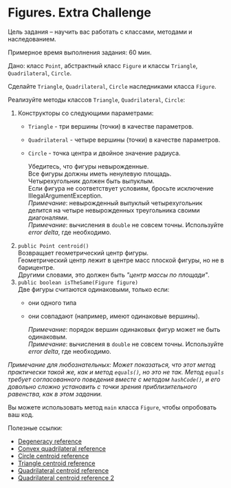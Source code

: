 # Figures. Extra Challenge

Цель задания – научить вас работать с классами, методами и наследованием.

Примерное время выполнения задания: 60 мин.

Дано: класс `Point`, абстрактный класс `Figure` и классы `Triangle`, `Quadrilateral`, `Circle`.

Сделайте `Triangle`, `Quadrilateral`, `Circle` наследниками класса `Figure`.

Реализуйте методы классов `Triangle`, `Quadrilateral`, `Circle`:

1. Конструкторы со следующими параметрами:
   * `Triangle` - три вершины (точки) в качестве параметров.
   * `Quadrilateral` - четыре вершины (точки) в качестве параметров.
   * `Circle` - точка центра и двойное значение радиуса.

     Убедитесь, что фигуры невырожденные.\
     Все фигуры должны иметь ненулевую площадь.\
     Четырехугольник должен быть выпуклым.\
     Если фигура не соответствует условиям, бросьте исключение IllegalArgumentException.\
     *Примечание*: невырожденный выпуклый четырехугольник делится на четыре невырожденных треугольника своими
     диагоналями.\
     *Примечание*: вычисления в `double` не совсем точны. Используйте *error delta*, где необходимо.
2. `public Point centroid()`\
   Возвращает геометрический центр фигуры.\
   Геометрический центр лежит в центре масс плоской фигуры, но не в барицентре.\
   Другими словами, это должен быть *"центр массы по площади"*.
3. `public boolean isTheSame(Figure figure)`\
   Две фигуры считаются одинаковыми, только если:
   * они одного типа
   * они совпадают (например, имеют одинаковые вершины).

     *Примечание*: порядок вершин одинаковых фигур может не быть одинаковым.\
     *Примечание*: вычисления в `double` не совсем точны. Используйте *error delta*, где необходимо.

*Примечание для любознательных: Может показаться, что этот метод практически такой же, как и метод `equals()`, но это не
так. Метод `equals` требует согласованного поведения вместе с методом `hashCode()`, и его довольно сложно установить с
точки зрения приблизительного равенства, как в этом задании.*

Вы можете использовать метод `main` класса `Figure`, чтобы опробовать ваш код.

Полезные ссылки:

* [Degeneracy reference](https://en.wikipedia.org/wiki/Degeneracy_(mathematics))
* [Convex quadrilateral reference](https://en.wikipedia.org/wiki/Quadrilateral#Convex_quadrilaterals)
* [Circle centroid reference](https://www.engineeringintro.com/mechanics-of-structures/centre-of-gravity/centroid-of-circle/)
* [Triangle centroid reference](https://en.wikipedia.org/wiki/Centroid#Of_a_triangle)
* [Quadrilateral centroid reference](https://en.wikipedia.org/wiki/Quadrilateral#Remarkable_points_and_lines_in_a_convex_quadrilateral)
* [Quadrilateral centroid reference 2](https://sites.math.washington.edu/~king/java/gsp/center-mass-quad.html)

